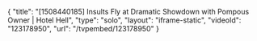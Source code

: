 {
    "title": "[1508440185] Insults Fly at Dramatic Showdown with Pompous Owner | Hotel Hell",
    "type": "solo",
    "layout": "iframe-static",
    "videoId": "123178950",
    "url": "\/tvpembed\/123178950"
}